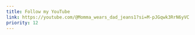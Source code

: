 ```yaml
---
title: Follow my YouTube
link: https://youtube.com/@Momma_wears_dad_jeans1?si=M-pJGqwk3RrN6yVC
priority: 12
---
```


